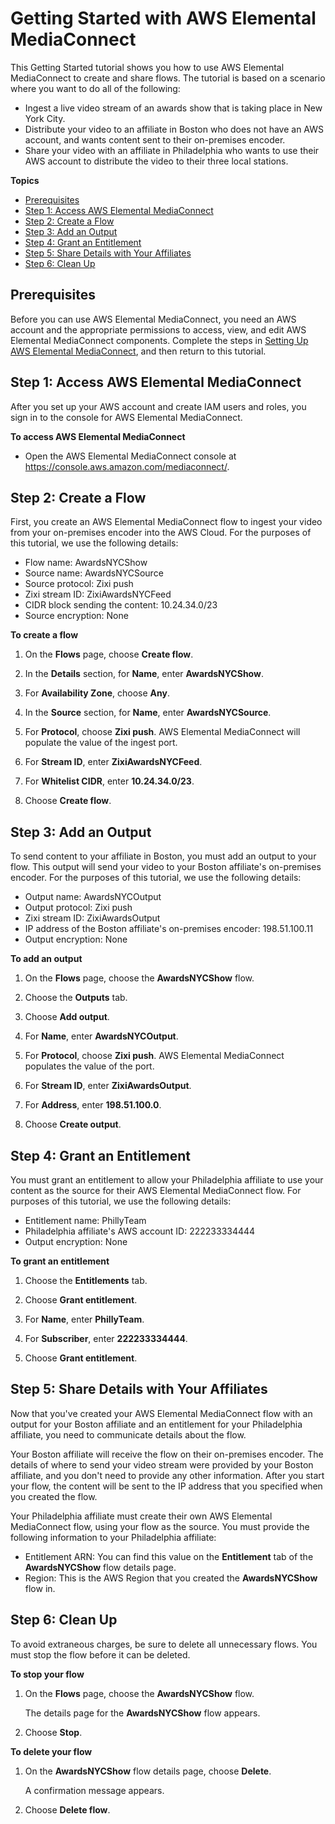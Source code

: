 # Getting Started with AWS Elemental MediaConnect<a name="getting-started"></a>

This Getting Started tutorial shows you how to use AWS Elemental MediaConnect to create and share flows\. The tutorial is based on a scenario where you want to do all of the following: 
+ Ingest a live video stream of an awards show that is taking place in New York City\.
+ Distribute your video to an affiliate in Boston who does not have an AWS account, and wants content sent to their on\-premises encoder\.
+ Share your video with an affiliate in Philadelphia who wants to use their AWS account to distribute the video to their three local stations\.

**Topics**
+ [Prerequisites](#getting-started-prerequisites)
+ [Step 1: Access AWS Elemental MediaConnect](#getting-started-access-console)
+ [Step 2: Create a Flow](#getting-started-create-flow)
+ [Step 3: Add an Output](#getting-started-add-output)
+ [Step 4: Grant an Entitlement](#getting-started-add-entitlement)
+ [Step 5: Share Details with Your Affiliates](#getting-started-share-with-affiliates)
+ [Step 6: Clean Up](#getting-started-clean-up)

## Prerequisites<a name="getting-started-prerequisites"></a>

Before you can use AWS Elemental MediaConnect, you need an AWS account and the appropriate permissions to access, view, and edit AWS Elemental MediaConnect components\. Complete the steps in [Setting Up AWS Elemental MediaConnect](setting-up.md), and then return to this tutorial\.

## Step 1: Access AWS Elemental MediaConnect<a name="getting-started-access-console"></a>

After you set up your AWS account and create IAM users and roles, you sign in to the console for AWS Elemental MediaConnect\.

**To access AWS Elemental MediaConnect**
+ Open the AWS Elemental MediaConnect console at [https://console\.aws\.amazon\.com/mediaconnect/](https://console.aws.amazon.com/mediaconnect/)\.

## Step 2: Create a Flow<a name="getting-started-create-flow"></a>

First, you create an AWS Elemental MediaConnect flow to ingest your video from your on\-premises encoder into the AWS Cloud\. For the purposes of this tutorial, we use the following details:
+ Flow name: AwardsNYCShow
+ Source name: AwardsNYCSource
+ Source protocol: Zixi push
+ Zixi stream ID: ZixiAwardsNYCFeed
+ CIDR block sending the content: 10\.24\.34\.0/23
+ Source encryption: None

**To create a flow**

1. On the **Flows** page, choose **Create flow**\.

1. In the **Details** section, for **Name**, enter **AwardsNYCShow**\.

1. For **Availability Zone**, choose **Any**\.

1. In the **Source** section, for **Name**, enter **AwardsNYCSource**\.

1. For **Protocol**, choose **Zixi push**\. AWS Elemental MediaConnect will populate the value of the ingest port\.

1. For **Stream ID**, enter **ZixiAwardsNYCFeed**\.

1. For **Whitelist CIDR**, enter **10\.24\.34\.0/23**\.

1. Choose **Create flow**\.

## Step 3: Add an Output<a name="getting-started-add-output"></a>

To send content to your affiliate in Boston, you must add an output to your flow\. This output will send your video to your Boston affiliate's on\-premises encoder\. For the purposes of this tutorial, we use the following details:
+ Output name: AwardsNYCOutput
+ Output protocol: Zixi push
+ Zixi stream ID: ZixiAwardsOutput
+ IP address of the Boston affiliate's on\-premises encoder: 198\.51\.100\.11
+ Output encryption: None

**To add an output**

1. On the **Flows** page, choose the **AwardsNYCShow** flow\.

1. Choose the **Outputs** tab\.

1. Choose **Add output**\.

1. For **Name**, enter **AwardsNYCOutput**\.

1. For **Protocol**, choose **Zixi push**\. AWS Elemental MediaConnect populates the value of the port\.

1. For **Stream ID**, enter **ZixiAwardsOutput**\.

1. For **Address**, enter **198\.51\.100\.0**\.

1. Choose **Create output**\.

## Step 4: Grant an Entitlement<a name="getting-started-add-entitlement"></a>

You must grant an entitlement to allow your Philadelphia affiliate to use your content as the source for their AWS Elemental MediaConnect flow\. For purposes of this tutorial, we use the following details:
+ Entitlement name: PhillyTeam
+ Philadelphia affiliate's AWS account ID: 222233334444
+ Output encryption: None

**To grant an entitlement**

1. Choose the **Entitlements** tab\.

1. Choose **Grant entitlement**\.

1. For **Name**, enter **PhillyTeam**\.

1. For **Subscriber**, enter **222233334444**\.

1. Choose **Grant entitlement**\.

## Step 5: Share Details with Your Affiliates<a name="getting-started-share-with-affiliates"></a>

Now that you've created your AWS Elemental MediaConnect flow with an output for your Boston affiliate and an entitlement for your Philadelphia affiliate, you need to communicate details about the flow\.

Your Boston affiliate will receive the flow on their on\-premises encoder\. The details of where to send your video stream were provided by your Boston affiliate, and you don't need to provide any other information\. After you start your flow, the content will be sent to the IP address that you specified when you created the flow\.

Your Philadelphia affiliate must create their own AWS Elemental MediaConnect flow, using your flow as the source\. You must provide the following information to your Philadelphia affiliate:
+ Entitlement ARN: You can find this value on the **Entitlement** tab of the **AwardsNYCShow** flow details page\.
+ Region: This is the AWS Region that you created the **AwardsNYCShow** flow in\.

## Step 6: Clean Up<a name="getting-started-clean-up"></a>

To avoid extraneous charges, be sure to delete all unnecessary flows\. You must stop the flow before it can be deleted\.

**To stop your flow**

1. On the **Flows** page, choose the **AwardsNYCShow** flow\.

   The details page for the **AwardsNYCShow** flow appears\.

1. Choose **Stop**\.

**To delete your flow**

1. On the **AwardsNYCShow** flow details page, choose **Delete**\. 

   A confirmation message appears\.

1. Choose **Delete flow**\. 